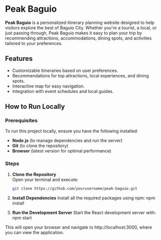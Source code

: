 # Peak Baguio  

**Peak Baguio** is a personalized itinerary planning website designed to help visitors explore the best of Baguio City. Whether you're a tourist, a local, or just passing through, Peak Baguio makes it easy to plan your trip by recommending attractions, accommodations, dining spots, and activities tailored to your preferences.  

## Features  
- Customizable itineraries based on user preferences.  
- Recommendations for top attractions, local experiences, and dining spots.  
- Interactive map for easy navigation.  
- Integration with event schedules and local guides.  

## How to Run Locally  

### Prerequisites  
To run this project locally, ensure you have the following installed:  
- **Node.js** (to manage dependencies and run the server)  
- **Git** (to clone the repository)  
- **Browser** (latest version for optimal performance)  

### Steps  

1. **Clone the Repository**  
   Open your terminal and execute:  
   ```bash  
   git clone https://github.com/yourusername/peak-baguio.git

2. **Install Dependencies**
   Install all the required packages using npm:
   npm install  

3. **Run the Development Server**
    Start the React development server with:
    npm start  

This will open your browser and navigate to http://localhost:3000, where you can view the application.
